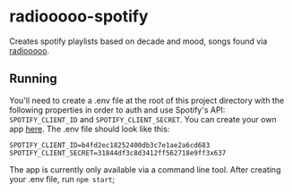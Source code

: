 # radiooooo-spotify
Creates spotify playlists based on decade and mood, songs found via [radiooooo](http://radiooooo.com/).

## Running
You'll need to create a .env file at the root of this project directory with the following properties in order to auth and use Spotify's API: `SPOTIFY_CLIENT_ID` and `SPOTIFY_CLIENT_SECRET`. You can create your own app [here](https://developer.spotify.com/web-api/). The .env file should look like this:
```
SPOTIFY_CLIENT_ID=b4fd2ec18252400db3c7e1ae2a6cd683
SPOTIFY_CLIENT_SECRET=31844df3c8d3412ff562718e9ff3x637
```

The app is currently only available via a command line tool. After creating your .env file, run `npm start`;